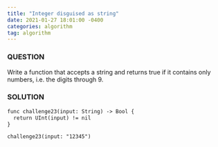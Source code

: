 ```yaml
---
title: "Integer disguised as string"
date: 2021-01-27 18:01:00 -0400
categories: algorithm
tag: algorithm
---
```


### QUESTION
Write a function that accepts a string and returns true if it contains only numbers, i.e. the digits through 9.

### SOLUTION
```markdown
func challenge23(input: String) -> Bool {
  return UInt(input) != nil
}

challenge23(input: "12345")
```
